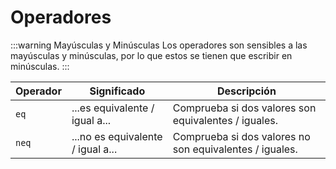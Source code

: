 # Operadores

:::warning Mayúsculas y Minúsculas
Los operadores son sensibles a las mayúsculas y minúsculas, por lo que estos se tienen que escribir en minúsculas.
:::

| Operador | Significado                       | Descripción                                             |
| -------- | --------------------------------- | ------------------------------------------------------- |
| `eq`     | ...es equivalente / igual a...    | Comprueba si dos valores son equivalentes / iguales.    |
| `neq`    | ...no es equivalente / igual a... | Comprueba si dos valores no son equivalentes / iguales. |
